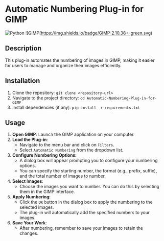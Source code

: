 # Automatic Numbering Plug-in for GIMP

![Python](https://img.shields.io/badge/Python-3.8+-blue.svg)
![GIMP(https://img.shields.io/badge/GIMP-2.10.38+-green.svg)


## Description
This plug-in automates the numbering of images in GIMP, making it easier for users to manage and organize their images efficiently.

## Installation
1. Clone the repository: `git clone <repository-url>`  
2. Navigate to the project directory: `cd Automatic-Numbering-Plug-in-for-GIMP`  
3. Install dependencies (if any): `pip install -r requirements.txt`

## Usage
1. **Open GIMP**: Launch the GIMP application on your computer.
2. **Load the Plug-in**:  
   - Navigate to the menu bar and click on `Filters`.  
   - Select `Automatic Numbering` from the dropdown list.
3. **Configure Numbering Options**:  
   - A dialog box will appear prompting you to configure your numbering options.  
   - You can specify the starting number, the format (e.g., prefix, suffix), and the total number of images to number.
4. **Select Images**:  
   - Choose the images you want to number. You can do this by selecting them in the GIMP interface.
5. **Apply Numbering**:  
   - Click the `OK` button in the dialog box to apply the numbering to the selected images.  
   - The plug-in will automatically add the specified numbers to your images.
6. **Save Your Work**:  
   - After numbering, remember to save your images to retain the changes.

